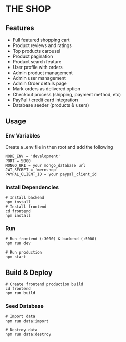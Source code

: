 # THE SHOP

## Features

- Full featured shopping cart
- Product reviews and ratings
- Top products carousel
- Product pagination
- Product search feature
- User profile with orders
- Admin product management
- Admin user management
- Admin Order details page
- Mark orders as delivered option
- Checkout process (shipping, payment method, etc)
- PayPal / credit card integration
- Database seeder (products & users)
  
## Usage

### Env Variables

Create a .env file in then root and add the following

```
NODE_ENV = 'development'
PORT = 5000
MONGO_URI = your mongo_database url
JWT_SECRET = 'mernshop'
PAYPAL_CLIENT_ID = your paypal_client_id
```
### Install Dependencies

```
# Install backend
npm install 
# Install frontend
cd frontend 
npm install
```

### Run

```
# Run frontend (:3000) & backend (:5000)
npm run dev

# Run production
npm start

```
## Build & Deploy

```
# Create frontend production build
cd frontend
npm run build
```

### Seed Database

```
# Import data
npm run data:import

# Destroy data
npm run data:destroy
```
